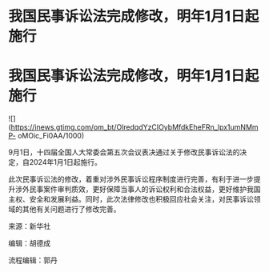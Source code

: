 # 我国民事诉讼法完成修改，明年1月1日起施行

# 我国民事诉讼法完成修改，明年1月1日起施行

![](https://inews.gtimg.com/om_bt/OlredqdYzCIOybMfdkEheFRn_lpx1umNMmP-
oMOic_Fi0AA/1000)

9月1日，十四届全国人大常委会第五次会议表决通过关于修改民事诉讼法的决定，自2024年1月1日起施行。

此次民事诉讼法的修改，着重对涉外民事诉讼程序制度进行完善，有利于进一步提升涉外民事案件审判质效，更好保障当事人的诉讼权利和合法权益，更好维护我国主权、安全和发展利益。同时，此次法律修改也积极回应社会关注，对民事诉讼领域的其他有关问题进行了修改完善。

来源：新华社

编辑：胡德成

流程编辑：郭丹

